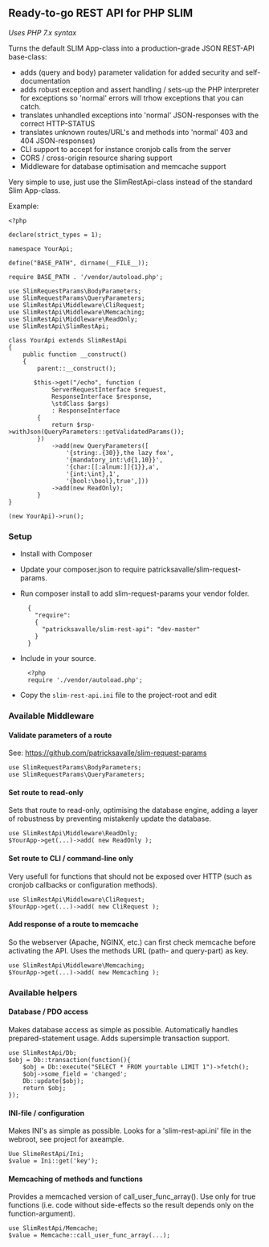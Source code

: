 ## Ready-to-go REST API for PHP SLIM

_Uses PHP 7.x syntax_

Turns the default SLIM App-class into a production-grade JSON REST-API base-class:
- adds (query and body) parameter validation for added security and self-documentation
- adds robust exception and assert handling / sets-up the PHP interpreter for exceptions so 'normal' errors will trhow exceptions that you can catch.
- translates unhandled exceptions into 'normal' JSON-responses with the correct HTTP-STATUS
- translates unknown routes/URL's and methods into 'normal' 403 and 404 JSON-responses)
- CLI support to accept for instance cronjob calls from the server
- CORS / cross-origin resource sharing support
- Middleware for database optimisation and memcache support

Very simple to use, just use the SlimRestApi-class instead of the standard Slim App-class.

Example:

    <?php

    declare(strict_types = 1);
    
    namespace YourApi;
    
    define("BASE_PATH", dirname(__FILE__));
    
    require BASE_PATH . '/vendor/autoload.php';
    
    use SlimRequestParams\BodyParameters;
    use SlimRequestParams\QueryParameters;
    use SlimRestApi\Middleware\CliRequest;
    use SlimRestApi\Middleware\Memcaching;
    use SlimRestApi\Middleware\ReadOnly;
    use SlimRestApi\SlimRestApi;

    class YourApi extends SlimRestApi
    {
        public function __construct()
        {
            parent::__construct();
   
           $this->get("/echo", function (
                ServerRequestInterface $request, 
                ResponseInterface $response, 
                \stdClass $args) 
                : ResponseInterface 
            {
                return $rsp->withJson(QueryParameters::getValidatedParams());
            })
                ->add(new QueryParameters([
                    '{string:.{30}},the lazy fox',
                    '{mandatory_int:\d{1,10}}',
                    '{char:[[:alnum:]]{1}},a',
                    '{int:\int},1',
                    '{bool:\bool},true',]))
                ->add(new ReadOnly);
            }
    }
    
    (new YourApi)->run();

### Setup

- Install with Composer

- Update your composer.json to require patricksavalle/slim-request-params.
- Run composer install to add slim-request-params your vendor folder.


        {
          "require": 
          {
            "patricksavalle/slim-rest-api": "dev-master"
          }
        }

- Include in your source.


        <?php
        require './vendor/autoload.php';

- Copy the `slim-rest-api.ini` file to the project-root and edit 

### Available Middleware

#### Validate parameters of a route

See: https://github.com/patricksavalle/slim-request-params 

    use SlimRequestParams\BodyParameters;
    use SlimRequestParams\QueryParameters;
    
#### Set route to read-only
    
Sets that route to read-only, optimising the database engine, adding a layer of robustness by preventing mistakenly update the database.

    use SlimRestApi\Middleware\ReadOnly;
    $YourApp->get(...)->add( new ReadOnly );
    
#### Set route to CLI / command-line only

Very usefull for functions that should not be exposed over HTTP (such as cronjob callbacks or configuration methods).
  
    use SlimRestApi\Middleware\CliRequest;
    $YourApp->get(...)->add( new CliRequest );
  
#### Add response of a route to memcache
  
So the webserver (Apache, NGINX, etc.) can first check memcache before activating the API. Uses the methods URL (path- and query-part) as key.
    
    use SlimRestApi\Middleware\Memcaching;
    $YourApp->get(...)->add( new Memcaching );
    
### Available helpers

#### Database / PDO access

Makes database access as simple as possible. Automatically handles prepared-statement usage. Adds supersimple transaction support.

    use SlimRestApi/Db;
    $obj = Db::transaction(function(){
        $obj = Db::execute("SELECT * FROM yourtable LIMIT 1")->fetch();
        $obj->some_field = 'changed';
        Db::update($obj);
        return $obj;
    });
    
#### INI-file / configuration

Makes INI's as simple as possible. Looks for a 'slim-rest-api.ini' file in the webroot, see project for axeample.

    Uue SlimeRestApi/Ini;
    $value = Ini::get('key');

#### Memcaching of methods and functions

Provides a memcached version of call_user_func_array(). Use only for true functions (i.e. code without side-effects so the result depends only on the function-argument).

    use SlimRestApi/Memcache;
    $value = Memcache::call_user_func_array(...);
     

